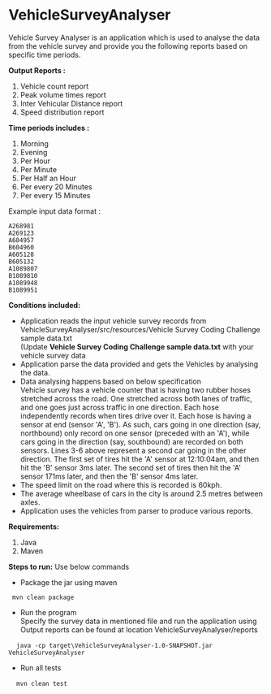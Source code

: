 # VehicleSurveyAnalyser
Vehicle Survey Analyser is an application which is used to analyse the data from the vehicle survey and provide you the following reports based on specific time periods.<br/>

**Output Reports :**<br/>
1. Vehicle count report<br/>
2. Peak volume times report<br/>
3. Inter Vehicular Distance report<br/>
4. Speed distribution report<br/>

**Time periods includes :**<br/>
1. Morning<br/>
2. Evening<br/>
3. Per Hour<br/>
4. Per Minute<br/>
5. Per Half an Hour<br/>
6. Per every 20 Minutes<br/>
7. Per every 15 Minutes<br/>

Example input data format :<br/>
<pre><code>A268981
A269123
A604957
B604960
A605128
B605132
A1089807
B1089810
A1089948
B1089951</code></pre>

**Conditions included:**
- Application reads the input vehicle survey records from VehicleSurveyAnalyser/src/resources/Vehicle Survey Coding Challenge sample data.txt<br/>
  (Update **Vehicle Survey Coding Challenge sample data.txt** with your vehicle survey data<br/>
- Application parse the data provided and gets the Vehicles by analysing the data.
- Data analysing happens based on below specification<br/>
 Vehicle survey has a vehicle counter that is having two rubber hoses stretched across the road. One stretched across
 both lanes of traffic, and one goes just across traffic in one direction. Each hose independently records when tires
  drive over it. Each hose is having a sensor at end (sensor 'A', 'B'). As such, cars going in one direction
   (say, northbound) only record on one sensor (preceded with an 'A'), while cars going in the direction (say,
   southbound) are recorded on both sensors. Lines 3-6 above represent a second car going in the other direction.
   The first set of tires hit the 'A' sensor at 12:10:04am, and then hit the 'B' sensor 3ms later. The second set of
    tires then hit the 'A' sensor 171ms later, and then the 'B' sensor 4ms later.<br/>
- The speed limit on the road where this is recorded is 60kph.
- The average wheelbase of cars in the city is around 2.5 metres between axles.
- Application uses the vehicles from parser to produce various reports.

**Requirements:**
1. Java
2. Maven
    
**Steps to run:** Use below commands <br/>
- Package the jar using maven<br/>
<pre><code> mvn clean package</code></pre>
- Run the program<br/>
Specify the survey data in mentioned file and run the application using<br/>Output reports can be found at location
 VehicleSurveyAnalyser/reports <br/>
<pre> <code> java -cp target\VehicleSurveyAnalyser-1.0-SNAPSHOT.jar VehicleSurveyAnalyser</code></pre>
- Run all tests<br/>
<pre> <code> mvn clean test</code></pre>
